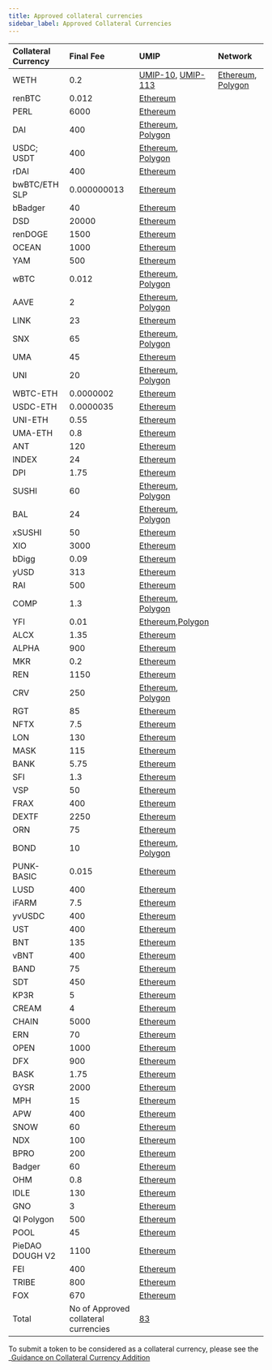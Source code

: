 ```yaml
---
title: Approved collateral currencies
sidebar_label: Approved Collateral Currencies
---
```


|Collateral Currency| Final Fee | UMIP | Network|
|:-------| :-----------| :-----------| :-----------|
|WETH| 0.2 |  [UMIP-10](https://github.com/UMAprotocol/UMIPs/blob/master/UMIPs/umip-10.md), [UMIP-113](https://github.com/UMAprotocol/UMIPs/blob/master/UMIPs/umip-113.md) | [Ethereum](https://etherscan.io/token/0xc02aaa39b223fe8d0a0e5c4f27ead9083c756cc2), [Polygon](https://polygonscan.com/address/0x7ceb23fd6bc0add59e62ac25578270cff1b9f619)
|renBTC| 0.012 |  [Ethereum](https://github.com/UMAprotocol/UMIPs/blob/master/UMIPs/umip-11.md)
|PERL| 6000 | [Ethereum](https://github.com/UMAprotocol/UMIPs/blob/master/UMIPs/umip-12.md)
|DAI| 400 | [Ethereum](https://github.com/UMAprotocol/UMIPs/blob/master/UMIPs/umip-8.md), [Polygon](https://github.com/UMAprotocol/UMIPs/blob/master/UMIPs/umip-113.md)
|USDC; USDT| 400 | [Ethereum](https://github.com/UMAprotocol/UMIPs/blob/master/UMIPs/umip-18.md), [Polygon](https://github.com/UMAprotocol/UMIPs/blob/master/UMIPs/umip-113.md)
|rDAI| 400 | [Ethereum](https://github.com/UMAprotocol/UMIPs/blob/master/UMIPs/umip-17.md)
|bwBTC/ETH SLP| 0.000000013 | [Ethereum](https://github.com/UMAprotocol/UMIPs/blob/master/UMIPs/umip-35.md)
|bBadger| 40 | [Ethereum](https://github.com/UMAprotocol/UMIPs/blob/master/UMIPs/umip-35.md)
|DSD| 20000 | [Ethereum](https://github.com/UMAprotocol/UMIPs/blob/master/UMIPs/umip-36.md)
|renDOGE| 1500 | [Ethereum](https://github.com/UMAprotocol/UMIPs/blob/master/UMIPs/umip-42.md)
|OCEAN| 1000 | [Ethereum](https://github.com/UMAprotocol/UMIPs/blob/master/UMIPs/umip-43.md)
|YAM| 500 | [Ethereum](https://github.com/UMAprotocol/UMIPs/blob/master/UMIPs/umip-44.md)
|wBTC| 0.012 | [Ethereum](https://github.com/UMAprotocol/UMIPs/blob/master/UMIPs/umip-45.md), [Polygon](https://github.com/UMAprotocol/UMIPs/blob/master/UMIPs/umip-113.md)
|AAVE| 2 | [Ethereum](https://github.com/UMAprotocol/UMIPs/blob/master/UMIPs/umip-56.md), [Polygon](https://github.com/UMAprotocol/UMIPs/blob/master/UMIPs/umip-113.md)
|LINK| 23 | [Ethereum](https://github.com/UMAprotocol/UMIPs/blob/master/UMIPs/umip-56.md)
|SNX| 65 | [Ethereum](https://github.com/UMAprotocol/UMIPs/blob/master/UMIPs/umip-56.md), [Polygon](https://github.com/UMAprotocol/UMIPs/blob/master/UMIPs/umip-113.md)
|UMA| 45 | [Ethereum](https://github.com/UMAprotocol/UMIPs/blob/master/UMIPs/umip-56.md)
|UNI| 20 | [Ethereum](https://github.com/UMAprotocol/UMIPs/blob/master/UMIPs/umip-56.md), [Polygon](https://github.com/UMAprotocol/UMIPs/blob/master/UMIPs/umip-113.md)
|WBTC-ETH| 0.0000002 | [Ethereum](https://github.com/UMAprotocol/UMIPs/blob/master/UMIPs/umip-58.md)
|USDC-ETH| 0.0000035 | [Ethereum](https://github.com/UMAprotocol/UMIPs/blob/master/UMIPs/umip-58.md)
|UNI-ETH| 0.55 | [Ethereum](https://github.com/UMAprotocol/UMIPs/blob/master/UMIPs/umip-58.md)
|UMA-ETH| 0.8 | [Ethereum](https://github.com/UMAprotocol/UMIPs/blob/master/UMIPs/umip-58.md)
|ANT| 120 | [Ethereum](https://github.com/UMAprotocol/UMIPs/blob/master/UMIPs/umip-60.md)
|INDEX| 24 | [Ethereum](https://github.com/UMAprotocol/UMIPs/blob/master/UMIPs/umip-63.md)
|DPI| 1.75 | [Ethereum](https://github.com/UMAprotocol/UMIPs/blob/master/UMIPs/umip-63.md)
|SUSHI| 60 | [Ethereum](https://github.com/UMAprotocol/UMIPs/blob/master/UMIPs/umip-67.md), [Polygon](https://github.com/UMAprotocol/UMIPs/blob/master/UMIPs/umip-113.md)
|BAL| 24 |[Ethereum](https://github.com/UMAprotocol/UMIPs/blob/master/UMIPs/umip-72.md), [Polygon](https://github.com/UMAprotocol/UMIPs/blob/master/UMIPs/umip-113.md)
|xSUSHI| 50 | [Ethereum](https://github.com/UMAprotocol/UMIPs/blob/master/UMIPs/umip-67.md)
|XIO| 3000 | [Ethereum](https://github.com/UMAprotocol/UMIPs/blob/master/UMIPs/umip-70.md)
|bDigg| 0.09 | [Ethereum](https://github.com/UMAprotocol/UMIPs/blob/master/UMIPs/umip-75.md)
|yUSD| 313 | [Ethereum](https://github.com/UMAprotocol/UMIPs/blob/master/UMIPs/umip-77.md)
|RAI| 500 | [Ethereum](https://github.com/UMAprotocol/UMIPs/blob/master/UMIPs/umip-77.md)
|COMP| 1.3 | [Ethereum](https://github.com/UMAprotocol/UMIPs/blob/master/UMIPs/umip-77.md), [Polygon](https://github.com/UMAprotocol/UMIPs/blob/master/UMIPs/umip-113.md)
|YFI| 0.01 | [Ethereum](https://github.com/UMAprotocol/UMIPs/blob/master/UMIPs/umip-77.md),[Polygon](https://github.com/UMAprotocol/UMIPs/blob/master/UMIPs/umip-113.md)
|ALCX| 1.35 | [Ethereum](https://github.com/UMAprotocol/UMIPs/blob/master/UMIPs/umip-77.md)
|ALPHA| 900 | [Ethereum](https://github.com/UMAprotocol/UMIPs/blob/master/UMIPs/umip-77.md)
|MKR| 0.2 | [Ethereum](https://github.com/UMAprotocol/UMIPs/blob/master/UMIPs/umip-77.md)
|REN| 1150 | [Ethereum](https://github.com/UMAprotocol/UMIPs/blob/master/UMIPs/umip-77.md)
|CRV| 250 | [Ethereum](https://github.com/UMAprotocol/UMIPs/blob/master/UMIPs/umip-77.md), [Polygon](https://github.com/UMAprotocol/UMIPs/blob/master/UMIPs/umip-113.md)
|RGT| 85 | [Ethereum](https://github.com/UMAprotocol/UMIPs/blob/master/UMIPs/umip-77.md)
|NFTX| 7.5 | [Ethereum](https://github.com/UMAprotocol/UMIPs/blob/master/UMIPs/umip-77.md)
|LON| 130 | [Ethereum](https://github.com/UMAprotocol/UMIPs/blob/master/UMIPs/umip-82.md)
|MASK| 115 | [Ethereum](https://github.com/UMAprotocol/UMIPs/blob/master/UMIPs/umip-82.md)
|BANK| 5.75 | [Ethereum](https://github.com/UMAprotocol/UMIPs/blob/master/UMIPs/umip-82.md)
|SFI| 1.3 | [Ethereum](https://github.com/UMAprotocol/UMIPs/blob/master/UMIPs/umip-82.md)
|VSP| 50 | [Ethereum](https://github.com/UMAprotocol/UMIPs/blob/master/UMIPs/umip-82.md)
|FRAX| 400 | [Ethereum](https://github.com/UMAprotocol/UMIPs/blob/master/UMIPs/umip-82.md)
|DEXTF| 2250 | [Ethereum](https://github.com/UMAprotocol/UMIPs/blob/master/UMIPs/umip-82.md)
|ORN| 75 | [Ethereum](https://github.com/UMAprotocol/UMIPs/blob/master/UMIPs/umip-82.md)
|BOND| 10 | [Ethereum](https://github.com/UMAprotocol/UMIPs/blob/master/UMIPs/umip-82.md), [Polygon](https://github.com/UMAprotocol/UMIPs/blob/master/UMIPs/umip-113.md)
|PUNK-BASIC| 0.015| [Ethereum](https://github.com/UMAprotocol/UMIPs/blob/master/UMIPs/umip-82.md)
|LUSD| 400 | [Ethereum](https://github.com/UMAprotocol/UMIPs/blob/master/UMIPs/umip-86.md)
|iFARM| 7.5 | [Ethereum](https://github.com/UMAprotocol/UMIPs/blob/master/UMIPs/umip-88.md)
|yvUSDC| 400 | [Ethereum](https://github.com/UMAprotocol/UMIPs/blob/master/UMIPs/umip-93.md)
|UST| 400 | [Ethereum](https://github.com/UMAprotocol/UMIPs/blob/master/UMIPs/umip-94.md)
|BNT| 135 | [Ethereum](https://github.com/UMAprotocol/UMIPs/blob/master/UMIPs/umip-96.md)
|vBNT| 400 | [Ethereum](https://github.com/UMAprotocol/UMIPs/blob/master/UMIPs/umip-96.md)
|BAND| 75 | [Ethereum](https://github.com/UMAprotocol/UMIPs/blob/master/UMIPs/umip-96.md)
|SDT| 450 | [Ethereum](https://github.com/UMAprotocol/UMIPs/blob/master/UMIPs/umip-96.md)
|KP3R| 5 | [Ethereum](https://github.com/UMAprotocol/UMIPs/blob/master/UMIPs/umip-96.md)
|CREAM| 4 | [Ethereum](https://github.com/UMAprotocol/UMIPs/blob/master/UMIPs/umip-96.md)
|CHAIN| 5000 | [Ethereum](https://github.com/UMAprotocol/UMIPs/blob/master/UMIPs/umip-96.md)
|ERN| 70 | [Ethereum](https://github.com/UMAprotocol/UMIPs/blob/master/UMIPs/umip-96.md)
|OPEN| 1000 | [Ethereum](https://github.com/UMAprotocol/UMIPs/blob/master/UMIPs/umip-102.md)
|DFX| 900 | [Ethereum](https://github.com/UMAprotocol/UMIPs/blob/master/UMIPs/umip-104.md)
|BASK| 1.75 | [Ethereum](https://github.com/UMAprotocol/UMIPs/blob/master/UMIPs/umip-105.md)
|GYSR| 2000 | [Ethereum](https://github.com/UMAprotocol/UMIPs/blob/master/UMIPs/umip-111.md)
|MPH| 15 | [Ethereum](https://github.com/UMAprotocol/UMIPs/blob/master/UMIPs/umip-111.md)
|APW| 400 | [Ethereum](https://github.com/UMAprotocol/UMIPs/blob/master/UMIPs/umip-111.md)
|SNOW| 60 | [Ethereum](https://github.com/UMAprotocol/UMIPs/blob/master/UMIPs/umip-111.md)
|NDX| 100 | [Ethereum](https://github.com/UMAprotocol/UMIPs/blob/master/UMIPs/umip-111.md)
|BPRO| 200 | [Ethereum](https://github.com/UMAprotocol/UMIPs/blob/master/UMIPs/umip-115.md)
|Badger| 60 | [Ethereum](https://github.com/UMAprotocol/UMIPs/blob/master/UMIPs/umip-116.md)
|OHM| 0.8 | [Ethereum](https://github.com/UMAprotocol/UMIPs/blob/master/UMIPs/umip-116.md)
|IDLE| 130 | [Ethereum](https://github.com/UMAprotocol/UMIPs/blob/master/UMIPs/umip-116.md)
|GNO| 3 | [Ethereum](https://github.com/UMAprotocol/UMIPs/blob/master/UMIPs/umip-116.md)
|QI Polygon| 500 | [Ethereum](https://github.com/UMAprotocol/UMIPs/blob/master/UMIPs/umip-116.md)
|POOL| 45 | [Ethereum](https://github.com/UMAprotocol/UMIPs/blob/master/UMIPs/umip-116.md)
|PieDAO DOUGH V2| 1100 | [Ethereum](https://github.com/UMAprotocol/UMIPs/blob/master/UMIPs/umip-116.md)
|FEI| 400 | [Ethereum](https://github.com/UMAprotocol/UMIPs/blob/master/UMIPs/umip-116.md)
|TRIBE| 800 | [Ethereum](https://github.com/UMAprotocol/UMIPs/blob/master/UMIPs/umip-116.md)
|FOX| 670 | [Ethereum](https://github.com/UMAprotocol/UMIPs/blob/master/UMIPs/umip-116.md)
|Total| No of Approved collateral currencies | [83](https://docs.umaproject.org/uma-tokenholders/approved-collateral-currencies)


To submit a token to be considered as a collateral currency, please see the _[Guidance on Collateral Currency Addition](uma-tokenholders/guidence-on-collateral-currency-addition.md)
